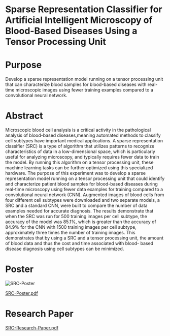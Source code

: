 # Sparse Representation Classifier for Artificial Intelligent Microscopy of Blood-Based Diseases Using a Tensor Processing Unit

# Purpose
Develop a sparse representation model running on a tensor processing unit that can characterize blood samples for blood-based diseases with real-time microscopic images using fewer training examples compared to a convolutional neural network.

# Abstract

Microscopic blood cell analysis is a critical activity in the pathological analysis of blood-based diseases,meaning 
automated methods to classify cell subtypes have important medical applications. A sparse representation classifier (SRC) is a 
type of algorithm that utilizes patterns to recognize characteristics of data in a low-dimensional space, which is 
particularly useful for analyzing microscopy, and typically requires fewer data to train the model. By running this algorithm on a tensor 
processing unit, these machine learning tasks can be further optimized using this specialized hardware. The purpose of this experiment was to 
develop a sparse representation model running on a tensor processing unit that could identify and characterize 
patient blood samples for blood-based diseases during real-time microscopy using fewer data examples for training compared to a convolutional
neural network (CNN). Augmented images of blood cells from four different cell subtypes were downloaded and
two separate models, a SRC and a standard CNN, were built to compare the number of data examples needed for
accurate diagnosis. The results demonstrate that when the SRC was run for 500 training images per cell subtype,
the accuracy of the model was 85.1%, which is greater than the accuracy of 84.9% for the CNN with 1500 training
images per cell subtype, approximately three times the number of training images. This demonstrates that by using
a SRC and a tensor processing unit, the amount of blood data and thus the cost and time associated with blood-
based disease diagnosis using cell subtypes can be minimized.


# Poster

![SRC-Poster](https://user-images.githubusercontent.com/106894577/217686021-19f48b04-7c4e-4aa1-846d-ff52cdd1095d.jpg)


[SRC-Poster.pdf](https://github.com/ashwinparthas/SRC-Blood-Cells/files/10691384/SRC-Poster.pdf)


# Research Paper

[SRC-Research-Paper.pdf](https://github.com/ashwinparthas/SRC-Blood-Cells/files/10691386/SRC-Research-Paper.pdf)
